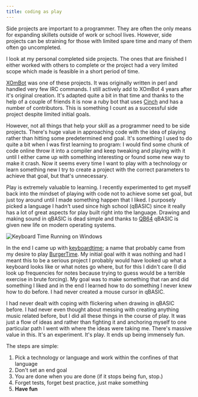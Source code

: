 ```yaml
---
title: coding as play
---
```


Side projects are important to a programmer. They are often the only means for expanding skillets outside of work or school lives. However, side projects can be straining for those with limited spare time and many of them often go uncompleted.

I look at my personal completed side projects. The ones that are finished I either worked with others to complete or the project had a very limited scope which made is feasible in a short period of time. 

[XOmBot](https://github.com/LindseyB/XOmBot) was one of these projects. It was originally written in perl and handled very few IRC commands. I still actively add to XOmBot 4 years after it's original creation. It's adapted quite a bit in that time and thanks to the help of a couple of friends it is now a ruby bot that uses [Cinch](https://github.com/cinchrb/cinch) and has a number of contributors. This is something I count as a successful side project despite limited initial goals.

However, not all things that help your skill as a programmer need to be side projects. There's huge value in approaching code with the idea of playing rather than hitting some predetermined end goal. It's something I used to do quite a bit when I was first learning to program: I would find some chunk of code online throw it into a compiler and keep tweaking and playing with it until I either came up with something interesting or found some new way to make it crash. Now it seems every time I want to play with a technology or learn something new I try to create a project with the correct parameters to achieve that goal, but that's unnecessary. 

Play is extremely valuable to learning. I recently experimented to get myself back into the mindset of playing with code not to achieve some set goal, but just toy around until I made something happen that I liked. I purposely picked a language I hadn't used since high school (qBASIC) since it really has a lot of great aspects for play built right into the language. Drawing and making sound in qBASIC is dead simple and thanks to [QB64](http://www.qb64.net/) qBASIC is given new life on modern operating systems.

![Keyboard Time Running on Windows](keyboardtime.png)

In the end I came up with [keyboardtime](https://github.com/LindseyB/keyboardtime); a name that probably came from my desire to play [BurgerTime](http://en.wikipedia.org/wiki/BurgerTime). My initial goal with it was nothing and had I meant this to be a serious project I probably would have looked up what a keyboard looks like or what notes go where, but for this I didn't care (I did look up frequencies for notes because trying to guess would be a terrible exercise in brute forcing). My goal was to make something that ran and did something I liked and in the end I learned how to do something I never knew how to do before. I had never created a mouse cursor in qBASIC. 

I had never dealt with coping with flickering when drawing in qBASIC before. I had never even thought about messing with creating anything music related before, but I did all these things in the course of play. It was just a flow of ideas and rather than fighting it and anchoring myself to one particular path I went with where the ideas were taking me. There's massive value in this. It's an experiment. It's play. It ends up being immensely fun. 

The steps are simple: 

1. Pick a technology or language and work within the confines of that language
2. Don't set an end goal
3. You are done when you are done (if it stops being fun, stop.)
4. Forget tests, forget best practice, just make something
5. **Have fun**